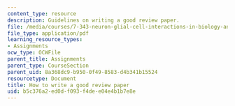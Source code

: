 ```yaml
---
content_type: resource
description: Guidelines on writing a good review paper.
file: /media/courses/7-343-neuron-glial-cell-interactions-in-biology-and-disease-spring-2007/b5c376a2ed0df093f4dee04e4b1b7e8e_how2writegoodrev.pdf
file_type: application/pdf
learning_resource_types:
- Assignments
ocw_type: OCWFile
parent_title: Assignments
parent_type: CourseSection
parent_uid: 8a368dc9-b950-0f49-8583-d4b341b15524
resourcetype: Document
title: How to write a good review paper
uid: b5c376a2-ed0d-f093-f4de-e04e4b1b7e8e
---
```

